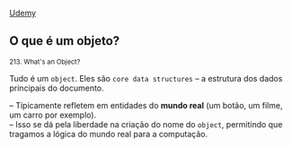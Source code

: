 [Udemy](https://www.udemy.com/course/javascript-the-complete-guide-2020-beginner-advanced/learn/lecture/15942550#notes)


## O que é um objeto?
<sub>213. What's an Object?</sub>

Tudo é um ```object```. Eles são ```core data structures``` – a estrutura dos dados principais do documento. 

  – Típicamente refletem em entidades do **mundo real** (um botão, um filme, um carro por exemplo). <br>
  – Isso se dá pela liberdade na criação do nome do ```object```, permitindo que tragamos a lógica do mundo real para a computação.